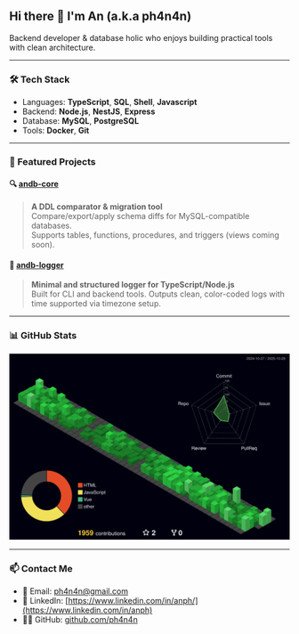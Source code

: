 ## Hi there 👋 I'm An (a.k.a ph4n4n)

Backend developer & database holic who enjoys building practical tools with clean architecture.

---

### 🛠️ Tech Stack
- Languages: **TypeScript**, **SQL**, **Shell**, **Javascript**
- Backend: **Node.js**, **NestJS**, **Express**
- Database: **MySQL**, **PostgreSQL**
- Tools: **Docker**, **Git**

---

### 📌 Featured Projects

#### 🔍 [andb-core](https://github.com/ph4n4n/andb-core)
> **A DDL comparator & migration tool**  
> Compare/export/apply schema diffs for MySQL-compatible databases.  
> Supports tables, functions, procedures, and triggers (views coming soon).

#### 📑 [andb-logger](https://github.com/ph4n4n/andb-logger)
> **Minimal and structured logger for TypeScript/Node.js**  
> Built for CLI and backend tools. Outputs clean, color-coded logs with time supported via timezone setup.

---

### 📊 GitHub Stats
![GitHub 3D Profile](./profile-3d-contrib/profile-night-green.svg)

---
### 📫 Contact Me

- 📧 Email: [ph4n4n@gmail.com](mailto:ph4n4n@gmail.com)  
- 💼 LinkedIn: [https://www.linkedin.com/in/anph/](https://www.linkedin.com/in/anph)  
- 🧑‍💻 GitHub: [github.com/ph4n4n](https://github.com/ph4n4n)

<!--
**ph4n4n/ph4n4n** is a ✨ _special_ ✨ repository because its `README.md` appears on your GitHub profile.
-->
